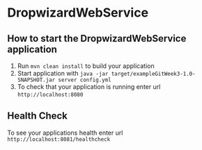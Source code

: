 # DropwizardWebService

How to start the DropwizardWebService application
---

1. Run `mvn clean install` to build your application
1. Start application with `java -jar target/exampleGitWeek3-1.0-SNAPSHOT.jar server config.yml`
1. To check that your application is running enter url `http://localhost:8080`

Health Check
---

To see your applications health enter url `http://localhost:8081/healthcheck`

